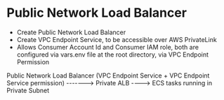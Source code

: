 # Public Network Load Balancer

- Create Public Network Load Balancer
- Create VPC Endpoint Service, to be accessible over AWS PrivateLink
- Allows Consumer Account Id and Consumer IAM role, both are configured via vars.env file at the root directory, via VPC Endpoint Permission

Public Network Load Balancer (VPC Endpoint Service + VPC Endpoint Service permission) -------> Private ALB ----> ECS tasks running in Private Subnet